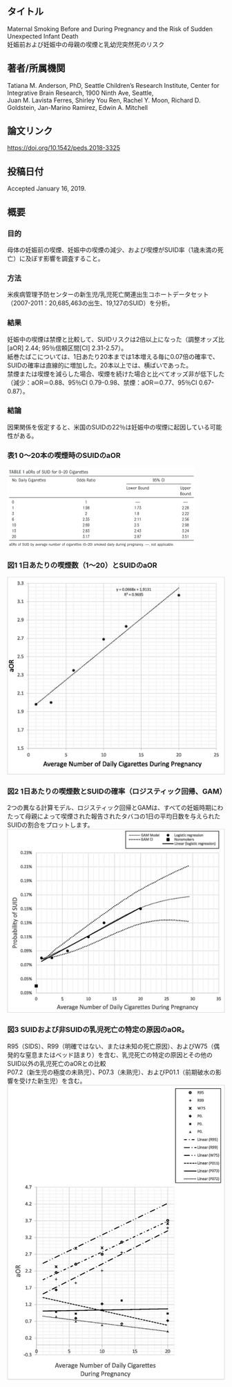 ## タイトル
Maternal Smoking Before and During Pregnancy and the Risk of Sudden Unexpected Infant Death  
妊娠前および妊娠中の母親の喫煙と乳幼児突然死のリスク

## 著者/所属機関
Tatiana M. Anderson, PhD, Seattle Children’s Research Institute, Center for Integrative Brain Research, 1900 Ninth Ave, Seattle,  
Juan M. Lavista Ferres, Shirley You Ren, Rachel Y. Moon, Richard D. Goldstein, Jan-Marino Ramirez, Edwin A. Mitchell

## 論文リンク
https://doi.org/10.1542/peds.2018-3325

## 投稿日付
Accepted January 16, 2019.

## 概要
### 目的
母体の妊娠前の喫煙、妊娠中の喫煙の減少、および喫煙がSUID率（1歳未満の死亡）に及ぼす影響を調査すること。

### 方法
米疾病管理予防センターの新生児/乳児死亡関連出生コホートデータセット（2007-2011：20,685,463の出生、19,127のSUID）を分析。

### 結果
妊娠中の喫煙は禁煙と比較して、SUIDリスクは2倍以上になった（調整オッズ比\[aOR\] 2.44; 95％信頼区間\[CI\] 2.31-2.57）。  
紙巻たばこについては、1日あたり20本までは1本増える毎に0.07倍の確率で、SUIDの確率は直線的に増加した。20本以上では、横ばいであった。  
禁煙または喫煙を減らした場合、喫煙を続けた場合と比べてオッズ非が低下した（減少：aOR＝0.88、95％CI 0.79-0.98、禁煙：aOR＝0.77、95％CI 0.67-0.87）。  

### 結論
因果関係を仮定すると、米国のSUIDの22％は妊娠中の喫煙に起因している可能性がある。

### 表1 0〜20本の喫煙時のSUIDのaOR
![Table.1](Maternal_tab1.png)

### 図1 1日あたりの喫煙数（1～20）とSUIDのaOR
![Figure.1](Maternal_fig1.jpg)

### 図2 1日あたりの喫煙数とSUIDの確率（ロジスティック回帰、GAM）
2つの異なる計算モデル、ロジスティック回帰とGAMは、すべての妊娠時期にわたって母親によって喫煙された報告されたタバコの1日の平均日数を与えられたSUIDの割合をプロットします。
![Figure.2](Maternal_fig2.jpg)

### 図3 SUIDおよび非SUIDの乳児死亡の特定の原因のaOR。
R95（SIDS）、R99（明確ではない、または未知の死亡原因）、およびW75（偶発的な窒息またはベッド詰まり）を含む、乳児死亡の特定の原因とその他のSUID以外の乳児死亡のaORとの比較  
P07.2（新生児の極度の未熟児）、P07.3（未熟児）、およびP01.1（前期破水の影響を受けた新生児）を含む。
![Figure.3](Maternal_fig3.jpg)
